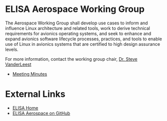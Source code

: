 # ELISA Aerospace Working Group

The Aerospace Working Group shall develop use cases to inform and influence Linux architecture and related tools, work to derive technical requirements for avionics operating systems, and seek to enhance and expand avionics software lifecycle processes, practices, and tools to enable use of Linux in avionics systems that are certified to high design assurance levels.

For more information, contact the working group chair, [Dr. Steve VanderLeest](mailto:Steven.H.VanderLeest@boeing.com)

* [Meeting Minutes](meeting-minutes)

# External Links
* [ELISA Home](https://elisa.tech/)
* [ELISA Aerospace on GitHub](https://github.com/elisa-tech/wg-aerospace)
